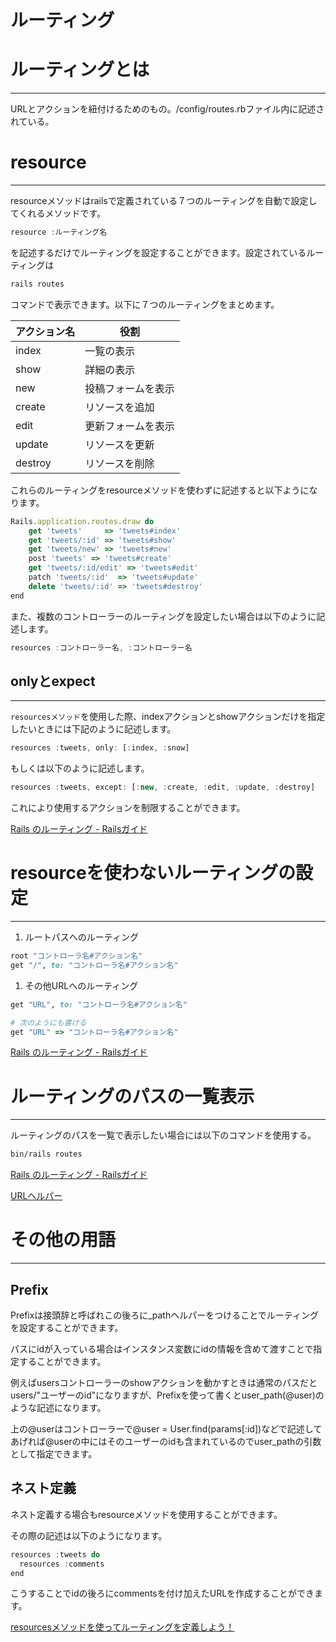 # ルーティング

# ルーティングとは

---

URLとアクションを紐付けるためのもの。/config/routes.rbファイル内に記述されている。

# resource

---

resourceメソッドはrailsで定義されている７つのルーティングを自動で設定してくれるメソッドです。

```jsx
resource :ルーティング名
```

を記述するだけでルーティングを設定することができます。設定されているルーティングは

```jsx
rails routes
```

コマンドで表示できます。以下に７つのルーティングをまとめます。

| アクション名 | 役割 |
| --- | --- |
| index | 一覧の表示 |
| show | 詳細の表示 |
| new | 投稿フォームを表示 |
| create | リソースを追加 |
| edit | 更新フォームを表示 |
| update | リソースを更新 |
| destroy | リソースを削除 |

これらのルーティングをresourceメソッドを使わずに記述すると以下ようになります。

```jsx
Rails.application.routes.draw do
    get 'tweets'     => 'tweets#index'
    get 'tweets/:id' => 'tweets#show'
    get 'tweets/new' => 'tweets#new'
    post 'tweets' => 'tweets#create'
    get 'tweets/:id/edit' => 'tweets#edit'
    patch 'tweets/:id'  => 'tweets#update'
    delete 'tweets/:id' => 'tweets#destroy'
end
```

また、複数のコントローラーのルーティングを設定したい場合は以下のように記述します。

```jsx
resources :コントローラー名, :コントローラー名
```

## onlyとexpect

---

`resourcesメソッド`を使用した際、indexアクションとshowアクションだけを指定したいときには下記のように記述します。

```jsx
resources :tweets, only: [:index, :snow]
```

もしくは以下のように記述します。

```jsx
resources :tweets, except: [:new, :create, :edit, :update, :destroy]
```

これにより使用するアクションを制限することができます。

[Rails のルーティング - Railsガイド](https://railsguides.jp/routing.html#crud、verb、アクション)

# resourceを使わないルーティングの設定

---

1. ルートパスへのルーティング

```ruby
root "コントローラ名#アクション名"
get "/", to: "コントローラ名#アクション名"
```

1. その他URLへのルーティング

```ruby
get "URL", to: "コントローラ名#アクション名"

# 次のようにも書ける
get "URL" => "コントローラ名#アクション名"
```

[Rails のルーティング - Railsガイド](https://railsguides.jp/routing.html)

# ルーティングのパスの一覧表示

---

ルーティングのパスを一覧で表示したい場合には以下のコマンドを使用する。

```html
bin/rails routes
```

[Rails のルーティング - Railsガイド](https://railsguides.jp/routing.html#既存のルールを一覧表示する)

[URLヘルパー](https://www.notion.so/URL-4c15e94c1673487aa6db12c28108d806?pvs=21)

# その他の用語

---

## Prefix

Prefixは接頭辞と呼ばれこの後ろに_pathヘルパーをつけることでルーティングを設定することができます。

パスにidが入っている場合はインスタンス変数にidの情報を含めて渡すことで指定することができます。

例えばusersコントローラーのshowアクションを動かすときは通常のパスだとusers/"ユーザーのid"になりますが、Prefixを使って書くとuser_path(@user)のような記述になります。

上の@userはコントローラーで@user = User.find(params[:id])などで記述してあげれば@userの中にはそのユーザーのidも含まれているのでuser_pathの引数として指定できます。

## ネスト定義

ネスト定義する場合もresourceメソッドを使用することができます。

その際の記述は以下のようになります。

```jsx
resources :tweets do
  resources :comments
end
```

こうすることでidの後ろにcommentsを付け加えたURLを作成することができます。

[resourcesメソッドを使ってルーティングを定義しよう！](https://pikawaka.com/rails/resources)
